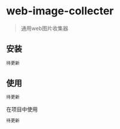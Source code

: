 # web-image-collecter
> 通用web图片收集器

## 安装

``` bash
待更新
```
## 使用

``` bash
待更新
```

在项目中使用 

``` python
待更新
```
